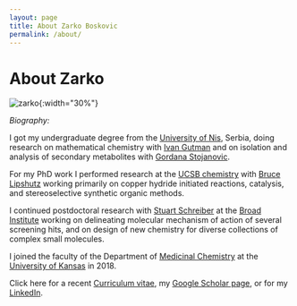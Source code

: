 ```yaml
---
layout: page
title: About Zarko Boskovic
permalink: /about/
---
```

# About Zarko 

![zarko](/_assets/zarko.jpg){:width="30%"}

*Biography:*

I got my undergraduate degree from the [University of Nis](https://www.ni.ac.rs/en/), Serbia, doing research on mathematical chemistry with [Ivan Gutman](https://www.pmf.kg.ac.rs/gutman/) and on isolation and analysis of secondary metabolites with [Gordana Stojanovic](http://tesla.pmf.ni.ac.rs/people/hemija/gocas/CVGocaS.htm).

For my PhD work I performed research at the [UCSB chemistry](https://chem.ucsb.edu) with [Bruce Lipshutz](https://lipshutz.chem.ucsb.edu/) working primarily on copper hydride initiated reactions, catalysis, and stereoselective synthetic organic methods.

I continued  postdoctoral research with [Stuart Schreiber](https://www.broadinstitute.org/schreiber-lab) at the [Broad Institute](https://www.broadinstitute.org) working on delineating molecular mechanism of action of several screening hits, and on design of new chemistry for diverse collections of complex small molecules.

I joined the faculty of the Department of [Medicinal Chemistry](https://medchem.ku.edu) at the [University of Kansas](https://ku.edu) in 2018.

Click here for a recent [Curriculum vitae](/_assets/cv_simple.pdf), my [Google Scholar page](https://scholar.google.com/citations?hl=en&user=NvAOqzcAAAAJ&view_op=list_works&sortby=pubdate), or for my [LinkedIn](https://www.linkedin.com/in/zarko-boskovic-33379b22/).
